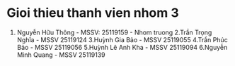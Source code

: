 # Gioi thieu thanh vien nhom 3
1. Nguyễn Hữu Thông - MSSV: 25119159 - Nhom truong
2.Trần Trọng Nghĩa - MSSV 25119124
3.Huỳnh Gia Bảo - MSSV 25119055
4.Trần Phúc Bảo - MSSV 25119056
5.Huỳnh Lê Anh Kha - MSSV 25119094
6.Nguyễn Minh Quang - MSSV 25119139
